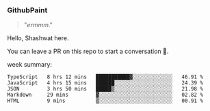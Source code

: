 
### GithubPaint

>"*ermmm*." 

Hello, Shashwat here.

You can leave a PR on this repo to start a conversation 🌝.

week summary: 
<!--START_SECTION:waka-->
```text
TypeScript   8 hrs 12 mins   ███████████▓░░░░░░░░░░░░░   46.91 % 
JavaScript   4 hrs 15 mins   ██████░░░░░░░░░░░░░░░░░░░   24.39 % 
JSON         3 hrs 50 mins   █████▒░░░░░░░░░░░░░░░░░░░   21.98 % 
Markdown     29 mins         ▓░░░░░░░░░░░░░░░░░░░░░░░░   02.82 % 
HTML         9 mins          ▒░░░░░░░░░░░░░░░░░░░░░░░░   00.91 % 
```
<!--END_SECTION:waka-->

